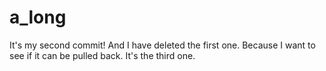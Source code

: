 # a_long
It's my second commit! And I have deleted the first one.
Because I want to see if it can be pulled back.
It's the third one.
